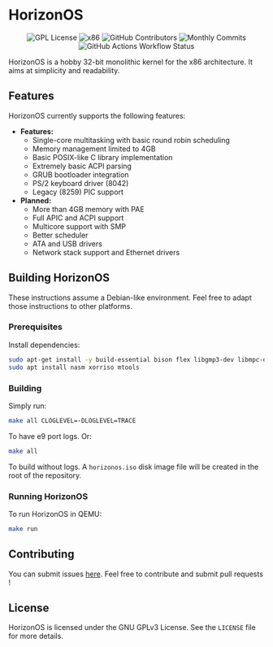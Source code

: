 # HorizonOS

<div align="center">
   
   ![GPL License](https://img.shields.io/badge/license-GPL-yellow.svg) 
   ![x86](https://img.shields.io/badge/arch-x86-informational) 
   ![GitHub Contributors](https://img.shields.io/github/contributors/EtienneMaire37/HorizonOS-v5?color=blue)
   ![Monthly Commits](https://img.shields.io/github/commit-activity/m/EtienneMaire37/HorizonOS-v5?color=orange)
   ![GitHub Actions Workflow Status](https://img.shields.io/github/actions/workflow/status/EtienneMaire37/HorizonOS-v5/.github%2Fworkflows%2Fmakefile.yml)
</div>

HorizonOS is a hobby 32-bit monolithic kernel for the x86 architecture. It aims at simplicity and readability.

## Features

HorizonOS currently supports the following features:

* **Features:**
    * Single-core multitasking with basic round robin scheduling
    * Memory management limited to 4GB
    * Basic POSIX-like C library implementation
    * Extremely basic ACPI parsing 
    * GRUB bootloader integration
    * PS/2 keyboard driver (8042)
    * Legacy (8259) PIC support
* **Planned:**
    * More than 4GB memory with PAE
    * Full APIC and ACPI support 
    * Multicore support with SMP
    * Better scheduler
    * ATA and USB drivers
    * Network stack support and Ethernet drivers

## Building HorizonOS

These instructions assume a Debian-like environment. Feel free to adapt those instructions to other platforms.

### Prerequisites

Install dependencies:
```bash
sudo apt-get install -y build-essential bison flex libgmp3-dev libmpc-dev libmpfr-dev texinfo
sudo apt install nasm xorriso mtools
```

### Building

Simply run: 
```bash
make all CLOGLEVEL=-DLOGLEVEL=TRACE
```
To have e9 port logs. Or:
```bash
make all
```
To build without logs.
A `horizonos.iso` disk image file will be created in the root of the repository.

### Running HorizonOS

To run HorizonOS in QEMU:
```bash
make run
```

## Contributing

You can submit issues [here](https://github.com/EtienneMaire37/HorizonOS-v5/issues).
Feel free to contribute and submit pull requests !

## License

HorizonOS is licensed under the GNU GPLv3 License. See the `LICENSE` file for more details.
